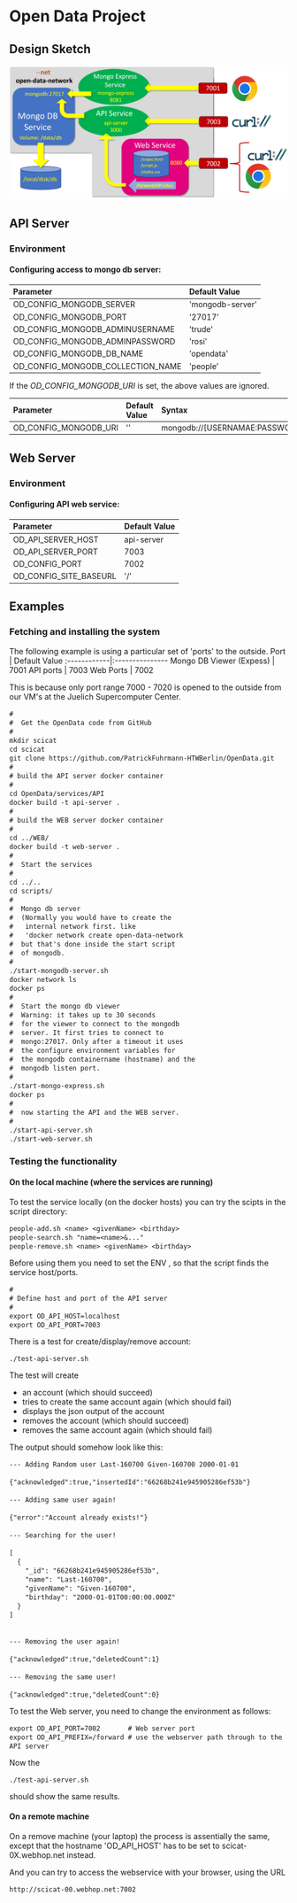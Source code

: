 # Open Data Project
## Design Sketch

![The Open Data Design](assets/open-data-design.png)


## API Server
### Environment

#### Configuring access to mongo db server:

Parameter  | Default Value
:------------|:---------------
OD_CONFIG_MONGODB_SERVER          | 'mongodb-server' 
OD_CONFIG_MONGODB_PORT            | '27017' 
OD_CONFIG_MONGODB_ADMINUSERNAME   | 'trude' 
OD_CONFIG_MONGODB_ADMINPASSWORD   | 'rosi' 
OD_CONFIG_MONGODB_DB_NAME         | 'opendata' 
OD_CONFIG_MONGODB_COLLECTION_NAME | 'people'


 If the  _OD_CONFIG_MONGODB_URI_ is set, the above values are ignored.
 
 Parameter | Default Value | Syntax
:------------|:--------------- |:--------
OD_CONFIG_MONGODB_URI   | '' | mongodb://[USERNAMAE:PASSWORD@]HOSTNAME:PORT

## Web Server
### Environment

#### Configuring API web service:
Parameter | Default Value 
:------------|:---------------
OD_API_SERVER_HOST | api-server
OD_API_SERVER_PORT | 7003
OD_CONFIG_PORT     | 7002 
OD_CONFIG_SITE_BASEURL | '/' 

## Examples

### Fetching and installing the system

The following example is using a particular set of 'ports' to the outside.
Port | Default Value 
:------------|:---------------
Mongo DB Viewer (Expess) |  7001
API ports        | 7003
Web Ports        | 7002 

This is because only port range 7000 - 7020 is opened to the outside 
from our VM's at the Juelich Supercomputer Center.

```
#
#  Get the OpenData code from GitHub
#
mkdir scicat
cd scicat
git clone https://github.com/PatrickFuhrmann-HTWBerlin/OpenData.git
#
# build the API server docker container
#
cd OpenData/services/API
docker build -t api-server .
#
# build the WEB server docker container
#
cd ../WEB/
docker build -t web-server .
#
#  Start the services
#
cd ../..
cd scripts/
#
#  Mongo db server
#  (Normally you would have to create the
#   internal network first. like
#   'docker network create open-data-network
#  but that's done inside the start script
#  of mongodb.
#
./start-mongodb-server.sh 
docker network ls
docker ps
#
#  Start the mongo db viewer
#  Warning: it takes up to 30 seconds
#  for the viewer to connect to the mongodb
#  server. It first tries to connect to
#  mongo:27017. Only after a timeout it uses
#  the configure environment variables for
#  the mongodb containername (hostname) and the
#  mongodb listen port.
#
./start-mongo-express.sh 
docker ps
#
#  now starting the API and the WEB server.
#
./start-api-server.sh 
./start-web-server.sh
```
### Testing the functionality

#### On the local machine (where the services are running)

To test the service locally (on the docker hosts) you can try the scipts in 
the script directory:
```
people-add.sh <name> <givenName> <birthday>
people-search.sh "name=<name>&..."
people-remove.sh <name> <givenName> <birthday>
```
Before using them you need to set the ENV , so that the script
finds the service host/ports.
```
#
# Define host and port of the API server
#
export OD_API_HOST=localhost
export OD_API_PORT=7003
```
There is a test for create/display/remove account:
```
./test-api-server.sh
```

The test will create
- an account (which should succeed)
- tries to create the same account again (which should fail)
- displays the json output of the account
- removes the account (which should succeed)
- removes the same account again (which should fail) 

The output should somehow look like this:

```
--- Adding Random user Last-160700 Given-160700 2000-01-01

{"acknowledged":true,"insertedId":"66268b241e945905286ef53b"}

--- Adding same user again!

{"error":"Account already exists!"}

--- Searching for the user!

[
  {
    "_id": "66268b241e945905286ef53b",
    "name": "Last-160700",
    "givenName": "Given-160700",
    "birthday": "2000-01-01T00:00:00.000Z"
  }
]


--- Removing the user again!

{"acknowledged":true,"deletedCount":1}

--- Removing the same user!

{"acknowledged":true,"deletedCount":0}
```
To test the Web server, you need to change the environment as follows:

```
export OD_API_PORT=7002       # Web server port
export OD_API_PREFIX=/forward # use the webserver path through to the API server
```

Now the 
```
./test-api-server.sh
```

should show the same results.

#### On a remote machine

On a remove machine (your laptop) the process is assentially the same, except that
the hostname 'OD_API_HOST' has to be set to scicat-0X.webhop.net instead.

And you can try to access the webservice with your browser, using the URL
```
http://scicat-00.webhop.net:7002
